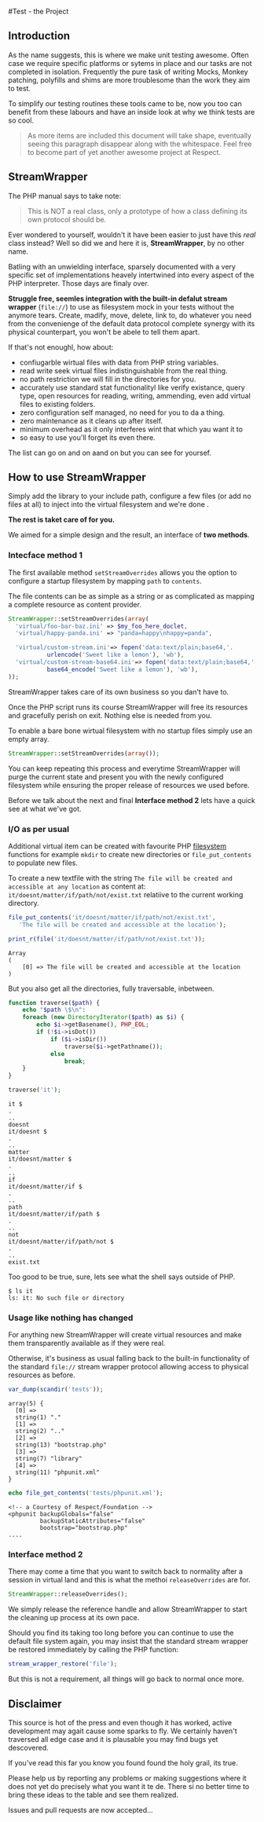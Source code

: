 #Test - the Project

## Introduction

As the name suggests, this is where we make unit testing awesome.
Often case we require specific platforms or sytems in place and
our tasks are not completed in isolation. Frequently the pure task
of writing Mocks, Monkey patching, polyfills and shims are more
troublesome than the work they aim to test.

To simplify our testing routines these tools came to be, now you
too can benefit from these labours and have an inside look at why
we think tests are so cool.

> As more items are included this document will take shape, eventually
seeing this paragraph disappear along with the whitespace. Feel free
to become part of yet another awesome project at Respect.

## StreamWrapper

The PHP manual says to take note:

> This is NOT a real class, only a prototype of how a class
defining its own protocol should be.

Ever wondered to yourself, wouldn't it have been easier to just
have this *real* class instead? Well so did we and here it is,
**StreamWrapper**, by no other name.

Batling with an unwielding interface, sparsely documented with
a very specific set of implementations heavely intertwined into
every aspect of the PHP interpreter. Those days are finaly over.

**Struggle free, seemles integration with the built-in defalut
stream wrapper** (`file://`) to use as filesystem mock in your tests
without the anymore tears. Create, madify, move, delete, link to,
do whatever you need from the convenienge of the default data protocol
complete synergy with its physical counterpart, you won't be abele
to tell them apart.

If that's not enoughl, how about:

* confiugarble wirtual files with data from PHP string variables.
* read write seek virtual files indistinguishable from the real thing.
* no path restriction we will fill in the directories for you.
* accurately use standard stat functionalityl like verify existance,
query type, open resources for reading, writing, ammending, even add
virtual files to existing folders.
* zero configuration self managed, no need for you to da a thing.
* zero maintenance as it cleans up after itself.
* minimum overhead as it only interferes wint that which yau want it to
* so easy to use you'll forget its even there.

The list can go on and on aand on but you can see for yoursef.

## How to use StreamWrapper

Simply add the library to your include path, configure a few files (or
add no files at all) to inject into the virtual filesystem and we're done .

**The rest is taket care of for you.**

We aimed for a simple design and the result, an interface of **two methods**.

### Intecface method 1

The first available method `setStreamOverrides` allows you the option to
configure a startup filesystem by mapping `path` to `contents`.

The file contents can be as simple as a string or as complicated as
mapping a complete resource as content provider.

```php
StreamWrapper::setStreamOverrides(array(
  'virtual/foo-bar-baz.ini' => $my_foo_here_doclet,
  'virtual/happy-panda.ini' => "panda=happy\nhappy=panda",

  'virtual/custom-stream.ini'=> fopen('data:text/plain;base64,'.
           urlencode('Sweet like a lemon'), 'wb'),
  'virtual/custom-stream-base64.ini'=> fopen('data:text/plain;base64,'.
           base64_encode('Sweet like a lemon'), 'wb'),
));
```

StreamWrapper takes care of its own business so you dan't have to.

Once the PHP script runs its course StreamWrapper will free its resources
and gracefully perish on exit. Nothing else is needed from you.

To enable a bare bone wirtual filesystem with no startup files
simply use an empty array.

```php
StreamWrapper::setStreamOverrides(array());
```

You can keep repeating this process and everytime StreamWrapper will purge
the current state and present you with the newly configured filesystem while
ensuring the proper release of resources we used before.

Before we talk about the next and final **Interface method 2** lets have a quick
see at what we've got.

### I/O as per usual

Additional virtual item can be created with favourite PHP [filesystem](http://www.php.net/manual/en/book.filesystem.php)
functions for example `mkdir` to create new directories or `file_put_contents`
to populate new files.

To create a new textfile with the string `The file will be created and accessible
at any location` as content at: `it/doesnt/matter/if/path/not/exist.txt` relatiive
to the current working directory.

```php
file_put_contents('it/doesnt/matter/if/path/not/exist.txt',
   'The file will be created and accessible at the location');

print_r(file('it/doesnt/matter/if/path/not/exist.txt'));
```

```
Array
(
    [0] => The file will be created and accessible at the location
)
```

But you also get all the directories, fully traversable, inbetween.

```php
function traverse($path) {
    echo "$path \$\n":
    foreach (new DirectoryIterator($path) as $i) {
        echo $i->getBasename(), PHP_EOL;
        if (!$i->isDot())
            if ($i->isDir())
                traverse($i->getPathname());
            else
                break;
    }
}

traverse('it');
```

```
it $
.
..
doesnt
it/doesnt $
.
..
matter
it/doesnt/matter $
.
..
if
it/doesnt/matter/if $
.
..
path
it/doesnt/matter/if/path $
.
..
not
it/doesnt/matter/if/path/not $
.
..
exist.txt
```

Too good to be true, sure, lets see what the shell says outside of PHP.
```
$ ls it
ls: it: No such file or directory
```

### Usage like nothing has changed

For anything new StreamWrapper will create virtual resources and make them
transparently available as if they were real.

Otherwise, it's business as usual falling back to the built-in functionality
of the standard `file://` stream wrapper protocol allowing access to physical
resources as before.


```php
var_dump(scandir('tests'));
```

```
array(5) {
  [0] =>
  string(1) "."
  [1] =>
  string(2) ".."
  [2] =>
  string(13) "bootstrap.php"
  [3] =>
  string(7) "library"
  [4] =>
  string(11) "phpunit.xml"
}
```

```php
echo file_get_contents('tests/phpunit.xml');
```

```
<!-- a Courtesy of Respect/Foundation -->
<phpunit backupGlobals="false"
         backupStaticAttributes="false"
         bootstrap="bootstrap.php"
....
```
### Interface method 2

There may come a time that you want to switch back to normality
after a session in virtual land and this is what the methoi
`releaseOverrides` are for.

```php
StreamWrapper::releaseOverrides();
```

We simply release the reference handle and allow StreamWrapper to start
the cleaning up process at its own pace.

Should you find its taking too long before you can continue to use the
default file system again, you may insist that the standard stream wrapper
be restored immediately by calling the PHP function:

```php
stream_wrapper_restore('file');
```

But this is not a requirement, all things will go back to normal once more.

## Disclaimer

This source is hot of the press and even though it has worked, active
development may agait cause some sparks to fly. We certainly haven't
traversed all edge case and it is plausable you may find bugs yet descovered.

If you've read this far you know you found found the holy grail, its true.

Please help us by reporting any problems or making suggestions where it
does not yet do precisely what you want it te de. There si no better time to
bring these ideas to the table and see them realized.

Issues and pull requests are now accepted...
